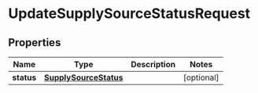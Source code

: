 # UpdateSupplySourceStatusRequest

## Properties
Name | Type | Description | Notes
------------ | ------------- | ------------- | -------------
**status** | [**SupplySourceStatus**](SupplySourceStatus.md) |  |  [optional]
